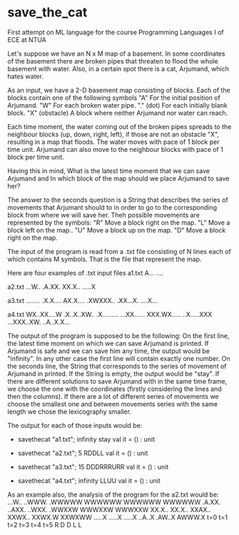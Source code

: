 # save_the_cat
First attempt on ML language for the course Programming Languages I of ECE at NTUA

Let's suppose we have an N x M map of a basement. In some coordinates of the basement there are broken pipes that threaten to flood the whole basement with water. Also, in a certain spot there is a cat, Arjumand, which hates water. 

As an input, we have a 2-D basement map consisting of blocks. Each of the blocks contain one of the following symbols
"A" For the initial position of Arjumand.
"W" For each broken water pipe.
"." (dot) For each initially blank block.
"X" (obstacle) A block where neither Arjumand nor water can reach.

Each time moment, the water coming out of the broken pipes spreads to the neighbour blocks (up, down, right, left), if those are not an obstacle "X", resulting in a map that floods. The water moves with pace of 1 block per time unit.
Arjumand can also move to the neighbour blocks with pace of 1 block per time unit.

Having this in mind, 
What is the latest time moment that we can save Arjumand and
In which block of the map should we place Arjumand to save her?

The answer to the seconds question is a String that describes the series of movements that Arjumant should to in order to go to the corresponding block from where we will save her.
Theh possible movements are represented by the symbols:
"R" Move a block right on the map.
"L" Move a block left on the map..
"U" Move a block up on the map.
"D" Move a block right on the map.

The input of the program is read from a .txt file consisting of N lines each of which contains M symbols. That is the file that represent the map.

Here are four examples of .txt input files
a1.txt
A...
....

a2.txt
...W..
.A.XX.
XX.X..
.....X

a3.txt
........
.X.X....
AX.X....
.XWXXX..
.XX...X.
....X...

a4.txt
WX..XX....W
.X..X..XW..
.X.........
...XX......
XXX.WX.....
..X.....XXX
...XXX..XW.
..A..X.X...

The output of the program is supposed to be the following:
On the first line, the latest time moment on which we can save Arjumand is printed. If Arjumand is safe and we can save him any time, the output would be "infinity". In any other case the first line will contain exactly one number.
On the seconds line, the String that corresponds to the series of movement of Arjumand in printed. If the String is empty, the output would be "stay". If there are different solutions to save Arjumand with in the same time frame, we choose the one with the coordinates (firstly considering the lines and then the columns). If there are a lot of different series of movements we choose the smallest one and between movements series with the same length we chose the lexicography smaller.

The output for each of those inputs would be:
- savethecat "a1.txt";
infinity
stay
val it = () : unit

- savethecat "a2.txt";
5
RDDLL
val it = () : unit

- savethecat "a3.txt";
15
DDDRRRURR
val it = () : unit

- savethecat "a4.txt";
infinity
LLUU
val it = () : unit

As an example also, the analysis of the program for the a2.txt would be:
...W..  ..WWW.  .WWWWW  WWWWWW  WWWWWW  WWWWWW
.A.XX.  ..AXX.  ..WXX.  .WWXXW  WWWXXW  WWWXXW
XX.X..  XX.X..  XXAX..  XXWX..  XXWX.W  XXWXWW
.....X  .....X  .....X  ..A..X  .AW..X  AWWW.X
t=0      t=1     t=2     t=3     t=4     t=5
 R        D       D       L       L